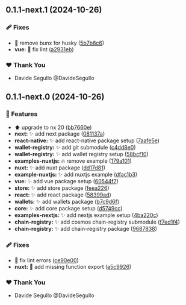 ## 0.1.1-next.1 (2024-10-26)

### 🩹 Fixes

- :bug: remove bunx for husky ([5b7b8c6](https://github.com/nabla-studio/quirks/commit/5b7b8c6))
- **vue:** :rotating_light: fix lint ([a2931eb](https://github.com/nabla-studio/quirks/commit/a2931eb))

### ❤️  Thank You

- Davide Segullo @DavideSegullo

## 0.1.1-next.0 (2024-10-26)

### 🚀 Features

- :arrow_up: upgrade to nx 20 ([bb7660e](https://github.com/nabla-studio/quirks/commit/bb7660e))
- **next:** :sparkles: add next package ([081137a](https://github.com/nabla-studio/quirks/commit/081137a))
- **react-native:** :sparkles: add react-native package setup ([7aafe5e](https://github.com/nabla-studio/quirks/commit/7aafe5e))
- **wallet-registry:** :sparkles: add git submodule ([c4dd8e0](https://github.com/nabla-studio/quirks/commit/c4dd8e0))
- **wallet-registry:** :sparkles: add wallet registry setup ([58bcf10](https://github.com/nabla-studio/quirks/commit/58bcf10))
- **examples-nuxtjs:** :fire: remove example ([179a101](https://github.com/nabla-studio/quirks/commit/179a101))
- **nuxt:** :sparkles: add nuxt package ([dd17d81](https://github.com/nabla-studio/quirks/commit/dd17d81))
- **example-nuxtjs:** :sparkles: add nuxtjs example ([dfac1b3](https://github.com/nabla-studio/quirks/commit/dfac1b3))
- **vue:** :sparkles: add vue package setup ([60544f7](https://github.com/nabla-studio/quirks/commit/60544f7))
- **store:** :sparkles: add store package ([feea226](https://github.com/nabla-studio/quirks/commit/feea226))
- **react:** :sparkles: add react package ([58399ad](https://github.com/nabla-studio/quirks/commit/58399ad))
- **wallets:** :sparkles: add wallets package ([b7c9d6f](https://github.com/nabla-studio/quirks/commit/b7c9d6f))
- **core:** :sparkles: add core package setup ([d5749cc](https://github.com/nabla-studio/quirks/commit/d5749cc))
- **examples-nextjs:** :sparkles: add nextjs example setup ([4ba220c](https://github.com/nabla-studio/quirks/commit/4ba220c))
- **chain-registry:** :sparkles: add cosmos chain-registry submodule ([f7ed1f4](https://github.com/nabla-studio/quirks/commit/f7ed1f4))
- **chain-registry:** :sparkles: add chain-registry package ([9687838](https://github.com/nabla-studio/quirks/commit/9687838))

### 🩹 Fixes

- :rotating_light: fix lint errors ([ce90e00](https://github.com/nabla-studio/quirks/commit/ce90e00))
- **nuxt:** :bug: add missing function export ([a5c9926](https://github.com/nabla-studio/quirks/commit/a5c9926))

### ❤️  Thank You

- Davide Segullo @DavideSegullo